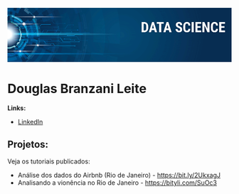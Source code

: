 <p align="center">
  <img src="banner.png" >
</p>

# Douglas Branzani Leite

**Links:**
* [LinkedIn](https://www.linkedin.com/in/douglas-l-6a11a817b)

## Projetos:
Veja os tutoriais publicados:

* Análise dos dados do Airbnb (Rio de Janeiro) - https://bit.ly/2UkxagJ
* Analisando a vionência no Rio de Janeiro - https://bityli.com/SuOc3
